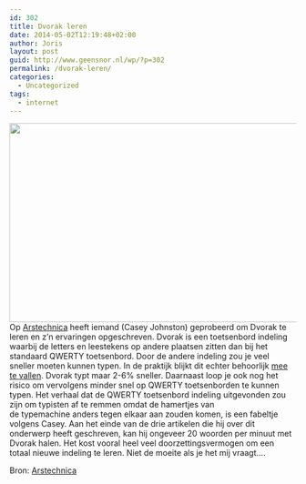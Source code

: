 ```yaml
---
id: 302
title: Dvorak leren
date: 2014-05-02T12:19:48+02:00
author: Joris
layout: post
guid: http://www.geensnor.nl/wp/?p=302
permalink: /dvorak-leren/
categories:
  - Uncategorized
tags:
  - internet
---
```

<img class="alignright" src="http://cdn.arstechnica.net/wp-content/uploads/2014/04/dvorak-part-3.png" alt="" width="640" height="350" />Op [Arstechnica](http://arstechnica.com/gadgets/2014/03/my-quest-to-learn-the-dvorak-keyboard-layout-part-1/) heeft iemand (Casey Johnston) geprobeerd om Dvorak te leren en z&#8217;n ervaringen opgeschreven. Dvorak is een toetsenbord indeling waarbij de letters en leestekens op andere plaatsen zitten dan bij het standaard QWERTY toetsenbord. Door de andere indeling zou je veel sneller moeten kunnen typen. In de praktijk blijkt dit echter behoorlijk [mee te vallen](http://www.santafe.edu/media/workingpapers/98-05-041.pdf). Dvorak typt maar 2-6% sneller. Daarnaast loop je ook nog het risico om vervolgens minder snel op QWERTY toetsenborden te kunnen typen. Het verhaal dat de QWERTY toetsenbord indeling uitgevonden zou zijn om typisten af te remmen omdat de hamertjes van de typemachine anders tegen elkaar aan zouden komen, is een fabeltje volgens Casey. Aan het einde van de drie artikelen die hij over dit onderwerp heeft geschreven, kan hij ongeveer 20 woorden per minuut met Dvorak halen. Het kost vooral heel veel doorzettingsvermogen om een totaal nieuwe indeling te leren. Niet de moeite als je het mij vraagt&#8230;.

Bron: [Arstechnica](http://arstechnica.com/gadgets/2014/03/my-quest-to-learn-the-dvorak-keyboard-layout-part-1/)